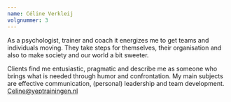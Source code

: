 ```yaml
---
name: Céline Verkleij
volgnummer: 3
---
```


As a psychologist, trainer and coach it energizes me to get teams and individuals moving. They take steps for themselves, their organisation and also to make society and our world a bit sweeter.

Clients find me entusiastic, pragmatic and describe me as someone who brings what is needed through humor and confrontation. My main subjects are effective communication, (personal) leadership and team development. Celine@yeptrainingen.nl
